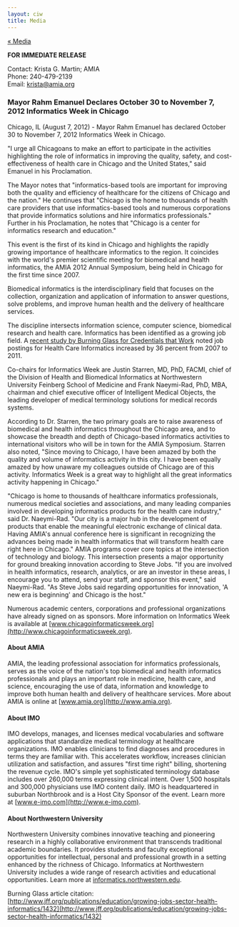 ```yaml
---
layout: ciw
title: Media
---
```


[&laquo; Media](./media.html)

**FOR IMMEDIATE RELEASE**

Contact: Krista G. Martin; AMIA<br/>
Phone:	 240-479-2139<br/>
Email:	 krista@amia.org

### Mayor Rahm Emanuel Declares October 30 to November 7, 2012 Informatics Week in Chicago

Chicago, IL (August 7, 2012) - Mayor Rahm Emanuel has declared October 30 to November 7, 2012 Informatics Week in Chicago.

"I urge all Chicagoans to make an effort to participate in the activities highlighting the role of informatics in improving the quality, safety, and cost-effectiveness of health care in Chicago and the United States," said Emanuel in his Proclamation.

The Mayor notes that "informatics-based tools are important for improving both the quality and efficiency of healthcare for the citizens of Chicago and the nation." He continues that "Chicago is the home to thousands of health care providers that use informatics-based tools and numerous corporations that provide informatics solutions and hire informatics professionals." Further in his Proclamation, he notes that "Chicago is a center for informatics research and education."

This event is the first of its kind in Chicago and highlights the rapidly growing importance of healthcare informatics to the region.  It coincides with the world's premier scientific meeting for biomedical and health informatics, the AMIA 2012 Annual Symposium, being held in Chicago for the first time since 2007.

Biomedical informatics is the interdisciplinary field that focuses on the collection, organization and application of information to answer questions, solve problems, and improve human health and the delivery of healthcare services.

The discipline intersects information science, computer science, biomedical research and health care. Informatics has been identified as a growing job field. A [recent study by Burning Glass for Credentials that Work](http://www.jff.org/publications/education/growing-jobs-sector-health-informatics/1432) noted job postings for Health Care Informatics increased by 36 percent from 2007 to 2011.

Co-chairs for Informatics Week are Justin Starren, MD, PhD, FACMI, chief of the Division of Health and Biomedical Informatics at Northwestern University Feinberg School of Medicine and Frank Naeymi-Rad, PhD, MBA, chairman and chief executive officer of Intelligent Medical Objects, the leading developer of medical terminology solutions for medical records systems.

According to Dr. Starren, the two primary goals are to raise awareness of biomedical and health informatics throughout the Chicago area, and to showcase the breadth and depth of Chicago-based informatics activities to international visitors who will be in town for the AMIA Symposium.  Starren also noted, "Since moving to Chicago, I have been amazed by both the quality and volume of informatics activity in this city. I have been equally amazed by how unaware my colleagues outside of Chicago are of this activity. Informatics Week is a great way to highlight all the great informatics activity happening in Chicago."

"Chicago is home to thousands of healthcare informatics professionals, numerous medical societies and associations, and many leading companies involved in developing informatics products for the health care industry," said Dr. Naeymi-Rad. "Our city is a major hub in the development of products that enable the meaningful electronic exchange of clinical data. Having AMIA's annual conference here is significant in recognizing the advances being made in health informatics that will transform health care right here in Chicago." AMIA programs cover core topics at the intersection of technology and biology. This intersection presents a major opportunity for ground breaking innovation according to Steve Jobs. "If you are involved in health informatics, research, analytics, or are an investor in these areas, I encourage you to attend, send your staff, and sponsor this event," said Naeymi-Rad. "As Steve Jobs said regarding opportunities for innovation, 'A new era is beginning' and Chicago is the host."

Numerous academic centers, corporations and professional organizations have already signed on as sponsors.  More information on Informatics Week is available at [www.chicagoinformaticsweek.org](http://www.chicagoinformaticsweek.org).

#### About AMIA

AMIA, the leading professional association for informatics professionals, serves as the voice of the nation's top biomedical and health informatics professionals and plays an important role in medicine, health care, and science, encouraging the use of data, information and knowledge to improve both human health and delivery of healthcare services. More about AMIA is online at [www.amia.org](http://www.amia.org).

#### About IMO

IMO develops, manages, and licenses medical vocabularies and software applications that standardize medical terminology at healthcare organizations. IMO enables clinicians to find diagnoses and procedures in terms they are familiar with. This accelerates workflow, increases clinician utilization and satisfaction, and assures "first time right" billing, shortening the revenue cycle. IMO's simple yet sophisticated terminology database includes over 260,000 terms expressing clinical intent. Over 1,500 hospitals and 300,000 physicians use IMO content daily. IMO is headquartered in suburban Northbrook and is a Host City Sponsor of the event. Learn more at [www.e-imo.com](http://www.e-imo.com).

#### About Northwestern University

Northwestern University combines innovative teaching and pioneering research in a highly collaborative environment that transcends traditional academic boundaries. It provides students and faculty exceptional opportunities for intellectual, personal and professional growth in a setting enhanced by the richness of Chicago. Informatics at Northwestern University includes a wide range of research activities and educational opportunities. Learn more at [informatics.northwestern.edu](http://informatics.northwestern.edu).

Burning Glass article citation: [http://www.jff.org/publications/education/growing-jobs-sector-health-informatics/1432](http://www.jff.org/publications/education/growing-jobs-sector-health-informatics/1432)

